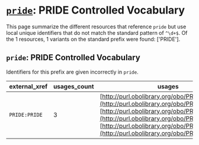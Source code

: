 # [`pride`](https://bioregistry.io/pride): PRIDE Controlled Vocabulary

This page summarize the different resources that reference `pride`
but use local unique identifiers that do not match the standard pattern of
`^\d+$`. Of the 1 resources,
1 variants on the standard prefix were found: ['PRIDE'].

## `pride`: PRIDE Controlled Vocabulary

Identifiers for this prefix are given incorrectly in `pride`.

| external_xref   |   usages_count | usages                                                                                                                                                                                                                                                                                   |
|-----------------|----------------|------------------------------------------------------------------------------------------------------------------------------------------------------------------------------------------------------------------------------------------------------------------------------------------|
| `PRIDE:PRIDE`   |              3 | [http://purl.obolibrary.org/obo/PRIDE_0000099](http://purl.obolibrary.org/obo/PRIDE_0000099), [http://purl.obolibrary.org/obo/PRIDE_0000100](http://purl.obolibrary.org/obo/PRIDE_0000100), [http://purl.obolibrary.org/obo/PRIDE_0000104](http://purl.obolibrary.org/obo/PRIDE_0000104) |

